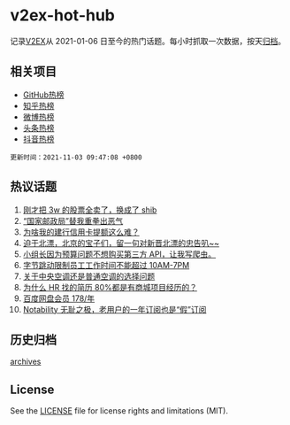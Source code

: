 # v2ex-hot-hub

 记录[V2EX](https://www.v2ex.com/)从 2021-01-06 日至今的热门话题。每小时抓取一次数据，按天[归档](archives)。
 
 ## 相关项目

- [GitHub热榜](https://github.com/snaildev/github-hot-hub)
- [知乎热榜](https://github.com/snaildev/zhihu-hot-hub)
- [微博热榜](https://github.com/snaildev/weibo-hot-hub)
- [头条热榜](https://github.com/snaildev/toutiao-hot-hub)
- [抖音热榜](https://github.com/snaildev/douyin-hot-hub)


 `更新时间：2021-11-03 09:47:08 +0800`

## 热议话题

1. [刚才把 3w 的股票全卖了，换成了 shib](https://www.v2ex.com/t/812464)
1. [“国家邮政局”替我重拳出恶气](https://www.v2ex.com/t/812414)
1. [为啥我的建行信用卡提额这么难？](https://www.v2ex.com/t/812369)
1. [迫于北漂，北京的宝子们，留一句对新晋北漂的忠告叭~~](https://www.v2ex.com/t/812485)
1. [小组长因为预算问题不想购买第三方 API，让我写爬虫。](https://www.v2ex.com/t/812461)
1. [字节跳动限制员工工作时间不能超过 10AM-7PM](https://www.v2ex.com/t/812357)
1. [关于中央空调还是普通空调的选择问题](https://www.v2ex.com/t/812468)
1. [为什么 HR 找的简历 80%都是有商城项目经历的？](https://www.v2ex.com/t/812409)
1. [百度网盘会员 178/年](https://www.v2ex.com/t/812433)
1. [Notability 无耻之极，老用户的一年订阅也是“假”订阅](https://www.v2ex.com/t/812518)

## 历史归档

[archives](archives)

## License

See the [LICENSE](LICENSE) file for license rights and limitations (MIT).

